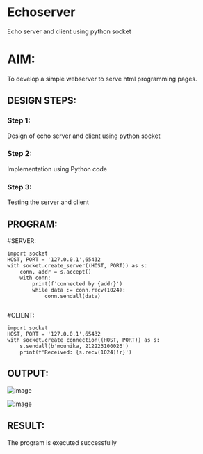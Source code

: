 # Echoserver
Echo server and client using python socket

# AIM:

To develop a simple webserver to serve html programming pages.

## DESIGN STEPS:

### Step 1:

Design of echo server and client using python socket

### Step 2:

Implementation using Python code

### Step 3:

Testing the server and client 

## PROGRAM:
#SERVER:
```
import socket
HOST, PORT = '127.0.0.1',65432
with socket.create_server((HOST, PORT)) as s:
    conn, addr = s.accept()
    with conn:
        print(f'connected by {addr}')
        while data := conn.recv(1024):
            conn.sendall(data)
            

```
#CLIENT:
```
import socket
HOST, PORT = '127.0.0.1',65432
with socket.create_connection((HOST, PORT)) as s:
    s.sendall(b'mounika, 212223100026')
    print(f'Received: {s.recv(1024)!r}')
```

## OUTPUT:

![image](https://github.com/user-attachments/assets/6b597819-4cab-4567-94df-2e3eebb1387e)

![image](https://github.com/user-attachments/assets/07176f36-5199-43bc-bb16-9f5a1c895218)


## RESULT:
The program is executed successfully
